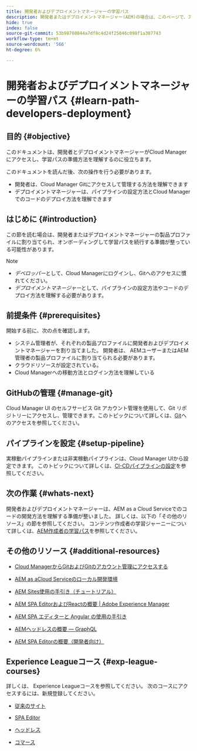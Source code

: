 ```yaml
---
title: 開発者およびデプロイメントマネージャーの学習パス
description: 開発者またはデプロイメントマネージャー(AEM)の場合は、このページで、アクセス権を取得後の次の手順を説明します
hide: true
index: false
source-git-commit: 53b98708044a7df8c4d24f25046c098f1a307743
workflow-type: tm+mt
source-wordcount: '566'
ht-degree: 6%

---
```


# 開発者およびデプロイメントマネージャーの学習パス {#learn-path-developers-deployment}

## 目的 {#objective}

このドキュメントは、開発者とデプロイメントマネージャーがCloud Managerにアクセスし、学習パスの準備方法を理解するのに役立ちます。

このドキュメントを読んだ後、次の操作を行う必要があります。

* 開発者は、Cloud Manager Gitにアクセスして管理する方法を理解できます
* デプロイメントマネージャーは、パイプラインの設定方法とCloud Managerでのコードのデプロイ方法を理解できます

## はじめに {#introduction}

この節を読む場合は、開発者またはデプロイメントマネージャーの製品プロファイルに割り当てられ、オンボーディングして学習パスを続行する準備が整っている可能性があります。

>[!NOTE]
>* *デベロッパー*&#x200B;として、Cloud Managerにログインし、Gitへのアクセスに慣れてください。
>* *デプロイメントマネージャー*&#x200B;として、パイプラインの設定方法やコードのデプロイ方法を理解する必要があります。


## 前提条件 {#prerequisites}

開始する前に、次の点を確認します。

* システム管理者が、それぞれの製品プロファイルに開発者およびデプロイメントマネージャーを割り当てました。 開発者は、 AEMユーザーまたはAEM管理者の製品プロファイルに割り当てられる必要があります。
* クラウドリソースが設定されている。
* Cloud Managerへの移動方法とログイン方法を理解している

## GitHubの管理 {#manage-git}

Cloud Manager UI のセルフサービス Git アカウント管理を使用して、Git リポジトリーにアクセスし、管理できます。このトピックについて詳しくは、[Git](https://experienceleague.adobe.com/docs/experience-manager-cloud-service/implementing/managing-code/accessing-git.html?lang=en)へのアクセスを参照してください。

## パイプラインを設定 {#setup-pipeline}

実稼動パイプラインまたは非実稼動パイプラインは、Cloud Manager UIから設定できます。
このトピックについて詳しくは、[CI-CDパイプラインの設定](https://experienceleague.adobe.com/docs/experience-manager-cloud-service/implementing/using-cloud-manager/configure-pipeline.html?lang=en)を参照してください。

## 次の作業 {#whats-next}

開発者およびデプロイメントマネージャーは、AEM as a Cloud Serviceでのコードの開発方法を理解する準備が整いました。 詳しくは、以下の「その他のリソース」の節を参照してください。 コンテンツ作成者の学習ジャーニーについて詳しくは、[AEM作成者の学習パス](/help/onboarding/onboarding-journey/learning-path-aem-users.md)を参照してください。

## その他のリソース {#additional-resources}

* [Cloud ManagerからGitおよびGitのアカウント管理にアクセスする](https://experienceleague.adobe.com/docs/experience-manager-cloud-service/implementing/managing-code/accessing-git.html?lang=en)

* [AEM as aCloud Serviceのローカル開発環境](https://experienceleague.adobe.com/docs/experience-manager-learn/cloud-service/local-development-environment-set-up/overview.html)

* [AEM Sites使用の手引き（チュートリアル）](https://experienceleague.adobe.com/docs/experience-manager-learn/getting-started-wknd-tutorial-develop/overview.html)

* [AEM SPA EditorおよびReactの概要 | Adobe Experience Manager](https://experienceleague.adobe.com/docs/experience-manager-learn/getting-started-with-aem-headless/spa-editor/react/overview.html?lang=en)

* [AEM SPA エディターと Angular の使用の手引き](https://experienceleague.adobe.com/docs/experience-manager-learn/getting-started-with-aem-headless/spa-editor/angular/overview.html?lang=en)

* [AEMヘッドレスの概要 — GraphQL](https://experienceleague.adobe.com/docs/experience-manager-learn/getting-started-with-aem-headless/graphql/overview.html?lang=en)

* [AEM SPA Editorの概要（開発者向け）](https://experienceleague.adobe.com/?Solution=Experience+Manager&amp;Solution=Experience+Manager+Sites&amp;Solution=Experience+Manager+Forms&amp;Solution=Experience+Manager+Screens#courses)

## Experience Leagueコース {#exp-league-courses}

詳しくは、 Experience Leagueコースを参照してください。 次のコースにアクセスするには、新規登録してください。

* [従来のサイト](https://experienceleague.adobe.com/?Solution=Experience+Manager&amp;Solution=Experience+Manager+Sites&amp;Solution=Experience+Manager+Forms&amp;Solution=Experience+Manager+Screens#courses)

* [SPA Editor](https://experienceleague.adobe.com/?Solution=Experience+Manager&amp;Solution=Experience+Manager+Sites&amp;Solution=Experience+Manager+Forms&amp;Solution=Experience+Manager+Screens#courses)

* [ヘッドレス](https://experienceleague.adobe.com/?Solution=Experience+Manager&amp;Solution=Experience+Manager+Sites&amp;Solution=Experience+Manager+Forms&amp;Solution=Experience+Manager+Screens#courses)

* [コマース](https://experienceleague.adobe.com/?Solution=Experience+Manager&amp;Solution=Experience+Manager+Sites&amp;Solution=Experience+Manager+Forms&amp;Solution=Experience+Manager+Screens#courses)
